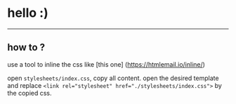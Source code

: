 # hello :)
----
## how to ?

use a tool to inline the css like [this one] (https://htmlemail.io/inline/)

open `stylesheets/index.css`, copy all content.
open the desired template and replace `<link rel="stylesheet" href="./stylesheets/index.css">` by the copied css.
